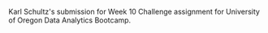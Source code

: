 Karl Schultz's submission for Week 10 Challenge assignment for University of Oregon Data Analytics Bootcamp.